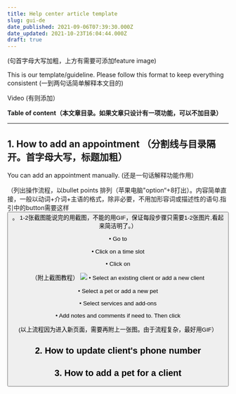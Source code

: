 ```yaml
---
title: Help center article template
slug: gui-de
date_published: 2021-09-06T07:39:30.000Z
date_updated: 2021-10-23T16:04:44.000Z
draft: true
---
```


(句首字母大写加粗，上方有需要可添加feature image)

This is our template/guideline. Please follow this format to keep everything consistent (一到两句话简单解释本文目的)

Video (有则添加）

**Table of content（本文章目录。如果文章只设计有一项功能，可以不加目录）**

---

## 1. How to add an appointment （分割线与目录隔开。首字母大写，标题加粗）

You can add an appointment manually. (还是一句话解释功能作用）

（列出操作流程，以bullet points 排列（苹果电脑"option“+8打出）。内容简单直接，一般以动词+介词+主语的格式，除非必要，不用加形容词或描述性的语句.指引中的button需要这样<button>。 1-2张截图能说完的用截图，不能的用GIF，保证每段步骤只需要1-2张图片,看起来简洁明了。）

• Go to <Appointments> 

• Click on a time slot

• Click on <Add>

（附上截图教程）
![](__GHOST_URL__/content/images/2021/09/CleanShot-2021-09-06-at-15.17.35.png)
• Select an existing client or add a new client

• Select a pet or add a new pet

• Select services and add-ons

• Add notes and comments if need to. Then click <Book Now>

(以上流程因为进入新页面，需要再附上一张图。由于流程复杂，最好用GIF）

## 2. How to update client's phone number

## 3. How to add a pet for a client
